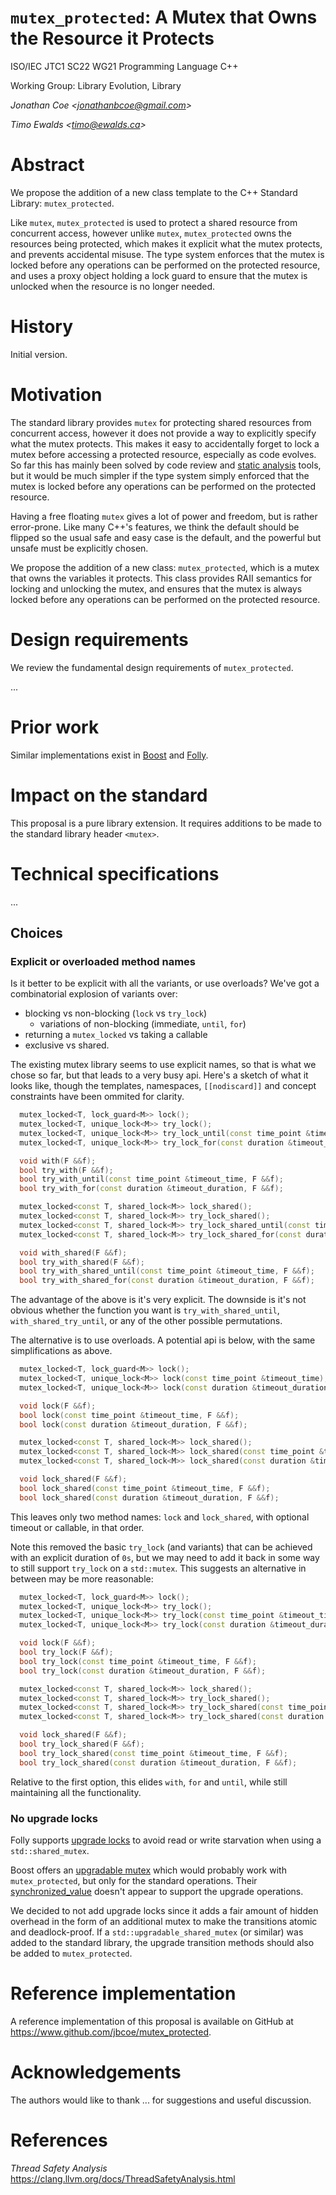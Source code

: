 <!-- markdownlint-disable MD029, MD041 -->

# `mutex_protected`: A Mutex that Owns the Resource it Protects

ISO/IEC JTC1 SC22 WG21 Programming Language C++

Working Group: Library Evolution, Library

_Jonathan Coe \<<jonathanbcoe@gmail.com>\>_

_Timo Ewalds \<<timo@ewalds.ca>\>_

# Abstract

We propose the addition of a new class template to the C++ Standard Library: `mutex_protected`.

Like `mutex`, `mutex_protected` is used to protect a shared resource from concurrent access,
however unlike `mutex`, `mutex_protected` owns the resources being protected, which makes it
explicit what the mutex protects, and prevents accidental misuse. The type system enforces that
the mutex is locked before any operations can be performed on the protected resource, and uses
a proxy object holding a lock guard to ensure that the mutex is unlocked when the resource is no
longer needed.

# History

Initial version.

# Motivation

The standard library provides `mutex` for protecting shared resources from concurrent access,
however it does not provide a way to explicitly specify what the mutex protects. This makes it
easy to accidentally forget to lock a mutex before accessing a protected resource, especially as
code evolves. So far this has mainly been solved by code review and
[static analysis](https://clang.llvm.org/docs/ThreadSafetyAnalysis.html) tools, but it would be
much simpler if the type system simply enforced that the mutex is locked before any operations can
be performed on the protected resource.

Having a free floating `mutex` gives a lot of power and freedom, but is rather error-prone.
Like many C++'s features, we think the default should be flipped so the usual safe and easy
case is the default, and the powerful but unsafe must be explicitly chosen.

We propose the addition of a new class: `mutex_protected`, which is a mutex that owns the variables
it protects. This class provides RAII semantics for locking and unlocking the mutex, and ensures
that the mutex is always locked before any operations can be performed on the protected resource.

# Design requirements

We review the fundamental design requirements of `mutex_protected`.

...

# Prior work

Similar implementations exist in
[Boost](https://www.boost.org/doc/libs/1_81_0/doc/html/thread/sds.html) and
[Folly](https://github.com/facebook/folly/blob/main/folly/docs/Synchronized.md).

# Impact on the standard

This proposal is a pure library extension. It requires additions to be made to
the standard library header `<mutex>`.

# Technical specifications

...

## Choices

### Explicit or overloaded method names

Is it better to be explicit with all the variants, or use overloads? We've
got a combinatorial explosion of variants over:

- blocking vs non-blocking (`lock` vs `try_lock`)
  - variations of non-blocking (immediate, `until`, `for`)
- returning a `mutex_locked` vs taking a callable
- exclusive vs shared.

The existing mutex library seems to use explicit names, so that is what we chose
so far, but that leads to a very busy api. Here's a sketch of what it looks like,
though the templates, namespaces, `[[nodiscard]]` and concept constraints have
been ommited for clarity.

```c++
  mutex_locked<T, lock_guard<M>> lock();
  mutex_locked<T, unique_lock<M>> try_lock();
  mutex_locked<T, unique_lock<M>> try_lock_until(const time_point &timeout_time);
  mutex_locked<T, unique_lock<M>> try_lock_for(const duration &timeout_duration);

  void with(F &&f);
  bool try_with(F &&f);
  bool try_with_until(const time_point &timeout_time, F &&f);
  bool try_with_for(const duration &timeout_duration, F &&f);

  mutex_locked<const T, shared_lock<M>> lock_shared();
  mutex_locked<const T, shared_lock<M>> try_lock_shared();
  mutex_locked<const T, shared_lock<M>> try_lock_shared_until(const time_point &timeout_time);
  mutex_locked<const T, shared_lock<M>> try_lock_shared_for(const duration &timeout_duration);

  void with_shared(F &&f);
  bool try_with_shared(F &&f);
  bool try_with_shared_until(const time_point &timeout_time, F &&f);
  bool try_with_shared_for(const duration &timeout_duration, F &&f);
```

The advantage of the above is it's very explicit. The downside is it's not obvious
whether the function you want is `try_with_shared_until`, `with_shared_try_until`,
or any of the other possible permutations.

The alternative is to use overloads. A potential api is below, with the same
simplifications as above.

```c++
  mutex_locked<T, lock_guard<M>> lock();
  mutex_locked<T, unique_lock<M>> lock(const time_point &timeout_time);
  mutex_locked<T, unique_lock<M>> lock(const duration &timeout_duration);

  void lock(F &&f);
  bool lock(const time_point &timeout_time, F &&f);
  bool lock(const duration &timeout_duration, F &&f);

  mutex_locked<const T, shared_lock<M>> lock_shared();
  mutex_locked<const T, shared_lock<M>> lock_shared(const time_point &timeout_time);
  mutex_locked<const T, shared_lock<M>> lock_shared(const duration &timeout_duration);

  void lock_shared(F &&f);
  bool lock_shared(const time_point &timeout_time, F &&f);
  bool lock_shared(const duration &timeout_duration, F &&f);
```

This leaves only two method names: `lock` and `lock_shared`, with optional
timeout or callable, in that order.

Note this removed the basic `try_lock` (and variants) that can be achieved with
an explicit duration of `0s`, but we may need to add it back in some way to still
support `try_lock` on a `std::mutex`. This suggests an alternative in
between may be more reasonable:

```c++
  mutex_locked<T, lock_guard<M>> lock();
  mutex_locked<T, unique_lock<M>> try_lock();
  mutex_locked<T, unique_lock<M>> try_lock(const time_point &timeout_time);
  mutex_locked<T, unique_lock<M>> try_lock(const duration &timeout_duration);

  void lock(F &&f);
  bool try_lock(F &&f);
  bool try_lock(const time_point &timeout_time, F &&f);
  bool try_lock(const duration &timeout_duration, F &&f);

  mutex_locked<const T, shared_lock<M>> lock_shared();
  mutex_locked<const T, shared_lock<M>> try_lock_shared();
  mutex_locked<const T, shared_lock<M>> try_lock_shared(const time_point &timeout_time);
  mutex_locked<const T, shared_lock<M>> try_lock_shared(const duration &timeout_duration);

  void lock_shared(F &&f);
  bool try_lock_shared(F &&f);
  bool try_lock_shared(const time_point &timeout_time, F &&f);
  bool try_lock_shared(const duration &timeout_duration, F &&f);
```

Relative to the first option, this elides `with`, `for` and `until`, while still
maintaining all the functionality.

### No upgrade locks

Folly supports [upgrade locks](
https://github.com/facebook/folly/blob/main/folly/docs/Synchronized.md#intro-to-upgrade-mutexes)
to avoid read or write starvation when using a `std::shared_mutex`.

Boost offers an [upgradable mutex](
https://www.boost.org/doc/libs/1_59_0/doc/html/interprocess/synchronization_mechanisms.html#interprocess.synchronization_mechanisms.sharable_upgradable_mutexes)
which would probably work with `mutex_protected`, but only for the standard
operations. Their [synchronized_value](
https://www.boost.org/doc/libs/1_81_0/doc/html/thread/sds.html#thread.sds.synchronized_valuesxxx)
doesn't appear to support the upgrade operations.

We decided to not add upgrade locks since it adds a fair amount of hidden
overhead in the form of an additional mutex to make the transitions atomic
and deadlock-proof. If a `std::upgradable_shared_mutex` (or similar) was added
to the standard library, the upgrade transition methods should also be added
to `mutex_protected`.

# Reference implementation

A reference implementation of this proposal is available on GitHub at
<https://www.github.com/jbcoe/mutex_protected>.

# Acknowledgements

The authors would like to thank
...
for suggestions and useful discussion.

# References

_Thread Safety Analysis_\
<https://clang.llvm.org/docs/ThreadSafetyAnalysis.html>
